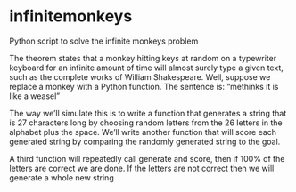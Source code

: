 # infinitemonkeys
Python script to solve the infinite monkeys problem

The theorem states that a monkey hitting keys at random on a typewriter keyboard for an infinite amount of time will almost surely type a given text, such as the complete works of William Shakespeare. Well, suppose we replace a monkey with a Python function. The sentence is: “methinks it is like a weasel”

The way we’ll simulate this is to write a function that generates a string that is 27 characters long by choosing random letters from the 26 letters in the alphabet plus the space. We’ll write another function that will score each generated string by comparing the randomly generated string to the goal.

A third function will repeatedly call generate and score, then if 100% of the letters are correct we are done. If the letters are not correct then we will generate a whole new string
